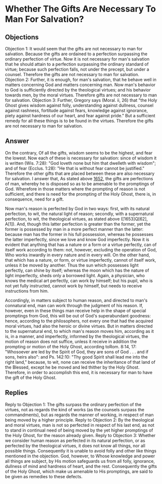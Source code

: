 # Whether The Gifts Are Necessary To Man For Salvation?
## Objections
Objection 1: It would seem that the gifts are not necessary to man for salvation. Because the gifts are ordained to a perfection surpassing the ordinary perfection of virtue. Now it is not necessary for man's salvation that he should attain to a perfection surpassing the ordinary standard of virtue; because such perfection falls, not under the precept, but under a counsel. Therefore the gifts are not necessary to man for salvation.
Objection 2: Further, it is enough, for man's salvation, that he behave well in matters concerning God and matters concerning man. Now man's behavior to God is sufficiently directed by the theological virtues; and his behavior towards men, by the moral virtues. Therefore gifts are not necessary to man for salvation.
Objection 3: Further, Gregory says (Moral. ii, 26) that "the Holy Ghost gives wisdom against folly, understanding against dullness, counsel against rashness, fortitude against fears, knowledge against ignorance, piety against hardness of our heart, and fear against pride." But a sufficient remedy for all these things is to be found in the virtues. Therefore the gifts are not necessary to man for salvation.
## Answer
On the contrary, Of all the gifts, wisdom seems to be the highest, and fear the lowest. Now each of these is necessary for salvation: since of wisdom it is written (Wis. 7:28): "God loveth none but him that dwelleth with wisdom"; and of fear (Ecclus. 1:28): "He that is without fear cannot be justified." Therefore the other gifts that are placed between these are also necessary for salvation.
I answer that, As stated above [1652](A[1]), the gifts are perfections of man, whereby he is disposed so as to be amenable to the promptings of God. Wherefore in those matters where the prompting of reason is not sufficient, and there is need for the prompting of the Holy Ghost, there is, in consequence, need for a gift.

Now man's reason is perfected by God in two ways: first, with its natural perfection, to wit, the natural light of reason; secondly, with a supernatural perfection, to wit, the theological virtues, as stated above ([1653]Q[62], A[1]). And, though this latter perfection is greater than the former, yet the former is possessed by man in a more perfect manner than the latter: because man has the former in his full possession, whereas he possesses the latter imperfectly, since we love and know God imperfectly. Now it is evident that anything that has a nature or a form or a virtue perfectly, can of itself work according to them: not, however, excluding the operation of God, Who works inwardly in every nature and in every will. On the other hand, that which has a nature, or form, or virtue imperfectly, cannot of itself work, unless it be moved by another. Thus the sun which possesses light perfectly, can shine by itself; whereas the moon which has the nature of light imperfectly, sheds only a borrowed light. Again, a physician, who knows the medical art perfectly, can work by himself; but his pupil, who is not yet fully instructed, cannot work by himself, but needs to receive instructions from him.

Accordingly, in matters subject to human reason, and directed to man's connatural end, man can work through the judgment of his reason. If, however, even in these things man receive help in the shape of special promptings from God, this will be out of God's superabundant goodness: hence, according to the philosophers, not every one that had the acquired moral virtues, had also the heroic or divine virtues. But in matters directed to the supernatural end, to which man's reason moves him, according as it is, in a manner, and imperfectly, informed by the theological virtues, the motion of reason does not suffice, unless it receive in addition the prompting or motion of the Holy Ghost, according toRom. 8:14, 17: "Whosoever are led by the Spirit of God, they are sons of God . . . and if sons, heirs also": and Ps. 142:10: "Thy good Spirit shall lead me into the right land," because, to wit, none can receive the inheritance of that land of the Blessed, except he be moved and led thither by the Holy Ghost. Therefore, in order to accomplish this end, it is necessary for man to have the gift of the Holy Ghost.
## Replies
Reply to Objection 1: The gifts surpass the ordinary perfection of the virtues, not as regards the kind of works (as the counsels surpass the commandments), but as regards the manner of working, in respect of man being moved by a higher principle.
Reply to Objection 2: By the theological and moral virtues, man is not so perfected in respect of his last end, as not to stand in continual need of being moved by the yet higher promptings of the Holy Ghost, for the reason already given.
Reply to Objection 3: Whether we consider human reason as perfected in its natural perfection, or as perfected by the theological virtues, it does not know all things, nor all possible things. Consequently it is unable to avoid folly and other like things mentioned in the objection. God, however, to Whose knowledge and power all things are subject, by His motion safeguards us from all folly, ignorance, dullness of mind and hardness of heart, and the rest. Consequently the gifts of the Holy Ghost, which make us amenable to His promptings, are said to be given as remedies to these defects.